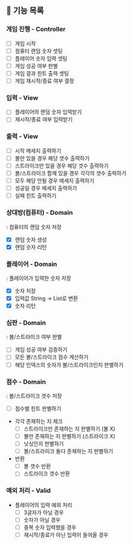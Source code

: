## 📝 기능 목록

### 게임 진행 - Controller
 - [ ] 게임 시작
 - [ ] 컴퓨터 랜덤 숫자 셋팅
 - [ ] 플레이어 숫자 입력 셋팅
 - [ ] 게임 성공 여부 판별
 - [ ] 게임 결과 힌트 출력 셋팅
 - [ ] 게임 재시작/종료 여부 결정

### 입력 - View
- [ ] 플레이어의 랜덤 숫자 입력받기
- [ ] 재시작/종료 여부 입력받기

### 출력 - View
- [ ] 시작 메세지 출력하기
- [ ] 볼만 있을 경우 해당 갯수 출력하기
- [ ] 스트라이크만 있을 경우 해당 갯수 출력하기
- [ ] 볼/스트라이크 함께 있을 경우 각각의 갯수 출력하기
- [ ] 모두 해당 안될 경우 메세지 출력하기
- [ ] 성공일 경우 메세지 출력하기
- [ ] 실패 힌트 출력하기

### 상대방(컴퓨터) - Domain
: 컴퓨터의 랜덤 숫자 저장
- [x] 랜덤 숫자 생성
- [x] 랜덤 숫자 리턴

### 플레이어 - Domain
: 플레이어가 입력한 숫자 저장 
- [x] 숫자 저장
- [x] 입력값 String -> List<Integer>로 변환
- [x] 숫자 리턴

### 심판 - Domain
: 볼/스트라이크 여부 판별
 - [ ] 게임 성공 여부 검증하기
 - [ ] 모든 볼/스트라이크 점수 계산하기
 - [ ] 해당 인덱스의 숫자가 볼/스트라이크인지 판별하기
 
### 점수 - Domain
: 볼/스트라이크 갯수 저장
 - [ ] 점수별 힌트 판별하기
 - 각각 존재하는 지 체크
   - [ ] 스트라이크만 존재하는 지 판별하기 (볼 X)
   - [ ] 볼만 존재하는 지 판별하기 (스트라이크 X)
   - [ ] 낫싱인지 판별하기
   - [ ] 볼/스트라이크 둘다 존재하는 지 판별하기
 - 반환
     - [ ] 볼 갯수 반환
     - [ ] 스트라이크 갯수 반환

### 예외 처리 - Valid
- 플레이어의 입력 예외 처리
  - [ ] 3글자가 아닐 경우
  - [ ] 숫자가 아닐 경우
  - [ ] 중복 숫자 입력했을 경우
  - [ ] 재시작/종료가 아닌 입력이 들어올 경우
